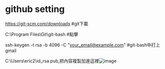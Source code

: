 # github setting

https://git-scm.com/downloads  #git下載

C:\Program Files\Git\git-bash #點擊

ssh-keygen -t rsa -b 4096 -C "your_email@example.com" #git-bash中打上gmail

C:\Users\eric2\id_rsa.pub,把內容複製加進這裡![image](https://user-images.githubusercontent.com/67619529/109429418-987bb980-7a36-11eb-8ec9-32c803c521da.png)



